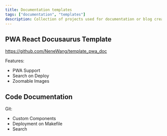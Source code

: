 ```yaml
---
title: Documentation templates
tags: ["documentation", "templates"]
description: Collection of projects used for documentation or blog creation with Markdown.
---
```



## PWA React Docusaurus Template

https://github.com/NeneWang/template_pwa_doc

Features: 

- PWA Support
- Search on Deploy
- Zoomable Images



## Code Documentation

Git: 

- Custom Components
- Deployment on Makefile
- Search



